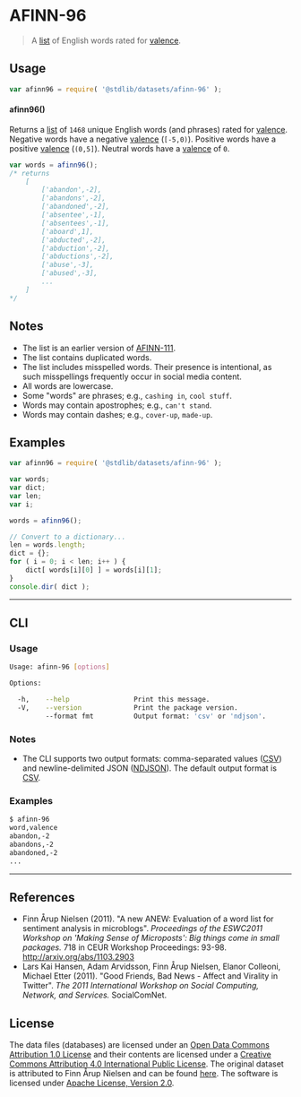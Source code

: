 # AFINN-96

> A [list][afinn] of English words rated for [valence][valence].


<!-- <usage> -->

## Usage

``` javascript
var afinn96 = require( '@stdlib/datasets/afinn-96' );
```

#### afinn96()

Returns a [list][afinn] of `1468` unique English words (and phrases) rated for [valence][valence]. Negative words have a negative [valence][valence] (`[-5,0)`). Positive words have a positive [valence][valence] (`(0,5]`). Neutral words have a [valence][valence] of `0`.

``` javascript
var words = afinn96();
/* returns
    [
        ['abandon',-2],
        ['abandons',-2],
        ['abandoned',-2],
        ['absentee',-1],
        ['absentees',-1],
        ['aboard',1],
        ['abducted',-2],
        ['abduction',-2],
        ['abductions',-2],
        ['abuse',-3],
        ['abused',-3],
        ...
    ]
*/
```

<!-- </usage> -->


<!-- <notes> -->

## Notes

* The list is an earlier version of [AFINN-111][afinn].
* The list contains duplicated words.
* The list includes misspelled words. Their presence is intentional, as such misspellings frequently occur in social media content.
* All words are lowercase.
* Some "words" are phrases; e.g., `cashing in`, `cool stuff`.
* Words may contain apostrophes; e.g., `can't stand`.
* Words may contain dashes; e.g., `cover-up`, `made-up`. 

<!-- </notes> -->


<!-- <examples> -->

<!-- TODO: more creative example; possibly counting the number of negative words per sentence in two pieces of text. -->

## Examples

``` javascript
var afinn96 = require( '@stdlib/datasets/afinn-96' );

var words;
var dict;
var len;
var i;

words = afinn96();

// Convert to a dictionary...
len = words.length;
dict = {};
for ( i = 0; i < len; i++ ) {
    dict[ words[i][0] ] = words[i][1];
}
console.dir( dict );
```

<!-- </examples> -->


<!-- <cli> -->

---

## CLI

<!-- <usage> -->

### Usage

``` bash
Usage: afinn-96 [options]

Options:

  -h,    --help                Print this message.
  -V,    --version             Print the package version.
         --format fmt          Output format: 'csv' or 'ndjson'.
```

<!-- </usage> -->


<!-- <notes> -->

### Notes

* The CLI supports two output formats: comma-separated values ([CSV][csv]) and newline-delimited JSON ([NDJSON][ndjson]). The default output format is [CSV][csv].

<!-- </notes> -->


<!-- <examples> -->

### Examples

``` bash
$ afinn-96
word,valence
abandon,-2
abandons,-2
abandoned,-2
...
```

<!-- </examples> -->

<!-- </cli> -->


<!-- <references> -->

---

## References

* Finn Årup Nielsen (2011). "A new ANEW: Evaluation of a word list for sentiment analysis in microblogs". *Proceedings of the ESWC2011 Workshop on 'Making Sense of Microposts': Big things come in small packages.* 718 in CEUR Workshop Proceedings: 93-98. http://arxiv.org/abs/1103.2903
* Lars Kai Hansen, Adam Arvidsson, Finn Årup Nielsen, Elanor Colleoni,
Michael Etter (2011). "Good Friends, Bad News - Affect and Virality in
Twitter". *The 2011 International Workshop on Social Computing,
Network, and Services.* SocialComNet.

<!-- </references> -->


<!-- <license> -->

## License

The data files (databases) are licensed under an [Open Data Commons Attribution 1.0 License][odc-by-1.0] and their contents are licensed under a [Creative Commons Attribution 4.0 International Public License][cc-by-4.0]. The original dataset is attributed to Finn Årup Nielsen and can be found [here][afinn]. The software is licensed under [Apache License, Version 2.0][apache-license].

<!-- </license> -->


<!-- <links> -->

[afinn]: http://www2.imm.dtu.dk/pubdb/views/publication_details.php?id=6010
[valence]: https://en.wikipedia.org/wiki/Valence_%28psychology%29
[csv]: https://tools.ietf.org/html/rfc4180
[ndjson]: http://specs.frictionlessdata.io/ndjson/
[odc-by-1.0]: http://opendatacommons.org/licenses/by/1.0/
[cc-by-4.0]: http://creativecommons.org/licenses/by/4.0/
[apache-license]: https://www.apache.org/licenses/LICENSE-2.0

<!-- </links> -->
